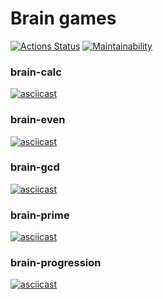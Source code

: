 # Brain games

[![Actions Status](https://github.com/mikitaglv/frontend-project-lvl1/workflows/hexlet-check/badge.svg)](https://github.com/mikitaglv/frontend-project-lvl1/actions)
[![Maintainability](https://api.codeclimate.com/v1/badges/c9d495017091f85892d2/maintainability)](https://codeclimate.com/github/mikitaglv/frontend-project-lvl1/maintainability)

### brain-calc
[![asciicast](https://asciinema.org/a/Atsa8uHhXpV2M7V2LXMGJ3hYG.svg)](https://asciinema.org/a/Atsa8uHhXpV2M7V2LXMGJ3hYG)

### brain-even
[![asciicast](https://asciinema.org/a/QtaGYbf4pIlW6CEsxuYd10XT3.svg)](https://asciinema.org/a/QtaGYbf4pIlW6CEsxuYd10XT3)

### brain-gcd
[![asciicast](https://asciinema.org/a/Quaqne0bEJxNtbrtpdfmB0a4I.svg)](https://asciinema.org/a/Quaqne0bEJxNtbrtpdfmB0a4I)

### brain-prime
[![asciicast](https://asciinema.org/a/PQNOjHT2WQK4MR70UDF0GahHQ.svg)](https://asciinema.org/a/PQNOjHT2WQK4MR70UDF0GahHQ)

### brain-progression
[![asciicast](https://asciinema.org/a/xvNOrbtmI2x01KmLEoFBGteKI.svg)](https://asciinema.org/a/xvNOrbtmI2x01KmLEoFBGteKI)

